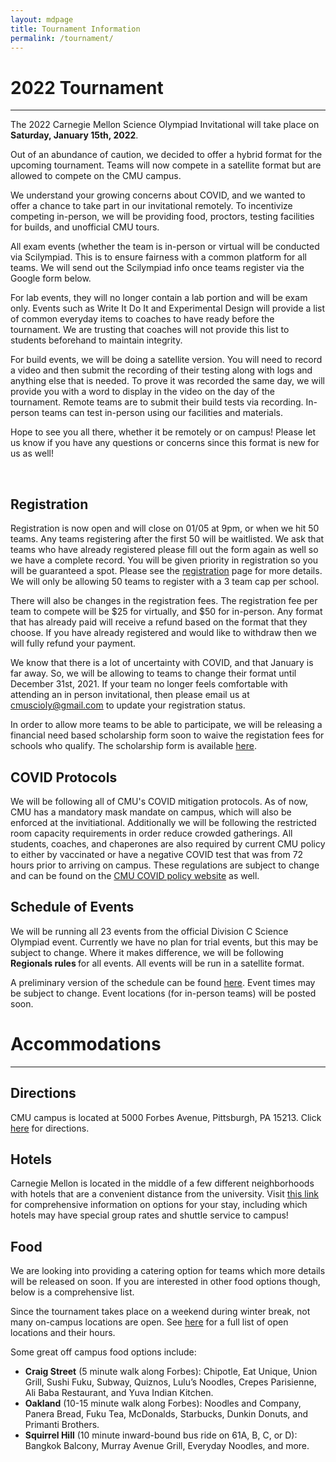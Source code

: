 ```yaml
---
layout: mdpage
title: Tournament Information
permalink: /tournament/
---
```


# 2022 Tournament
<hr>

<div class="row">

<div class="col">

<p>
The 2022 Carnegie Mellon Science Olympiad Invitational will take place on
<strong>Saturday, January 15th, 2022</strong>.
</p>

<p>
Out of an abundance of caution, we decided to offer a hybrid format for the upcoming tournament. Teams will now compete in a satellite format but are allowed to compete on the CMU campus. 
</p>
<p>
We understand your growing concerns about COVID, and we wanted to offer a chance to take part in our invitational remotely. To incentivize competing in-person, we will be providing food, proctors, testing facilities for builds, and unofficial CMU tours. 
</p>
<p>
All exam events (whether the team is in-person or virtual will be conducted via Scilympiad. This is to ensure fairness with a common platform for all teams. We will send out the Scilympiad info once teams register via the Google form below. 
</p>
<p>
For lab events, they will no longer contain a lab portion and will be exam only. Events such as Write It Do It and Experimental Design will provide a list of common everyday items to coaches to have ready before the tournament. We are trusting that coaches will not provide this list to students beforehand to maintain integrity. 
</p>
<p>
For build events, we will be doing a satellite version. You will need to record a video and then submit the recording of their testing along with logs and anything else that is needed. To prove it was recorded the same day, we will provide you with a word to display in the video on the day of the tournament. Remote teams are to submit their build tests via recording. In-person teams can test in-person using our facilities and materials.  
</p>
<p>
Hope to see you all there, whether it be remotely or on campus! Please let us know if you have any questions or concerns since this format is new for us as well!
</p>

<br>

<h2>Registration</h2>

<p>
Registration is now open and will close on 01/05 at 9pm, or when we hit 50 teams. Any teams registering after the first 50 will be waitlisted. We ask that teams who have already registered please fill out the form again as well so we have a complete record. You will be given priority in registration so you will be guaranteed a spot.  Please see the <a href="/registration">registration</a> page for more details. We will only be allowing 50 teams to register with a 3 team cap per school.
</p>
<p>
There will also be changes in the registration fees. The registration fee per team to compete will be $25 for virtually, and $50 for in-person. Any format that has already paid will receive a refund based on the format that they choose. If you have already registered and would like to withdraw then we will fully refund your payment. 
</p>

<p> 
We know that there is a lot of uncertainty with COVID, and that January is far away. So, we 
will be allowing to teams to change their format until December 31st, 2021. If 
your team no longer feels comfortable with attending an in person invitational, 
then please email us at <a href="mailto:cmuscioly@gmail.com">cmuscioly@gmail.com</a> to update your registration status. 
</p>

<p>
In order to allow more teams to be able to participate, we will be releasing a financial need
based scholarship form soon to waive the registation fees for schools who qualify.
The scholarship form is available <a href="https://forms.gle/7ZnYcxLkTaHXogz28">here</a>.
</p>

<h2>COVID Protocols</h2>
<p>
We will be following all of CMU's COVID mitigation protocols. As of now, CMU has a mandatory
mask mandate on campus, which will also be enforced at the invitiational. Additionally we will be following the
restricted room capacity requirements in order reduce crowded gatherings. All students, coaches, and chaperones are also required by current CMU policy to either by vaccinated or have a negative COVID test that was from 72 hours prior to arriving on campus. These regulations are subject to change and can be found on the <a href="https://www.cmu.edu/coronavirus/faqs/visitors.html">CMU COVID policy website</a> as well.
</p>

<h2>Schedule of Events</h2>

<p>
We will be running all 23 events from the official Division C Science Olympiad event. 
Currently we have no plan for trial events, but this may be subject to change. 
Where it makes difference, we will be following <strong> Regionals rules </strong> for all events.
All events will be run in a satellite format. 
</p>
<p>
A preliminary version of the schedule can be found <a href="https://docs.google.com/spreadsheets/d/1bV0PSX7svyK5UF2TvsRwgtxY0HMLlVw5np0gDxfFBO4/edit?usp=sharing" target="_blank">here</a>. Event times may be subject to change. Event locations (for in-person teams) will be posted soon. 
</p>

</div> <!-- .col -->
</div> <!-- .row -->

# Accommodations
<hr>

## Directions

CMU campus is located at 5000 Forbes Avenue, Pittsburgh, PA 15213. Click <a href="https://www.google.com/maps?saddr=My+Location&daddr=Carnegie+Mellon+University" target="_blank">here</a> for directions.

## Hotels

Carnegie Mellon is located in the middle of a few different neighborhoods with hotels that are a convenient distance from the university. Visit <a href="https://www.cmu.edu/parents/events/travel-and-hotels.html" target="_blank">this link</a> for comprehensive information on options for your stay, including which hotels may have special group rates and shuttle service to campus!

## Food

We are looking into providing a catering option for teams which more details will be released on soon.
If you are interested in other food options though, below is a comprehensive list. 

Since the tournament takes place on a weekend during winter break, not many on-campus locations are open. See <a href="https://apps.studentaffairs.cmu.edu/dining/conceptinfo/?page=listConceptsGrid&startDate=01%2F12%2F2019&searchLength=1&Search=&Locations=21&Locations=2&Locations=18&Locations=5&Locations=1&Locations=22&Locations=25&Locations=24&Locations=23&Locations=19&Locations=20&Locations=15&Locations=27&Locations=26&Locations=28&Locations=17" target="_blank">here</a> for a full list of open locations and their hours.

Some great off campus food options include:

- **Craig Street** (5 minute walk along Forbes): Chipotle, Eat Unique, Union Grill, Sushi Fuku, Subway, Quiznos, Lulu’s Noodles, Crepes Parisienne, Ali Baba Restaurant, and Yuva Indian Kitchen.
- **Oakland** (10-15 minute walk along Forbes): Noodles and Company, Panera Bread, Fuku Tea, McDonalds, Starbucks, Dunkin Donuts, and Primanti Brothers.
- **Squirrel Hill** (10 minute inward-bound bus ride on 61A, B, C, or D):  Bangkok Balcony, Murray Avenue Grill, Everyday Noodles, and more.

